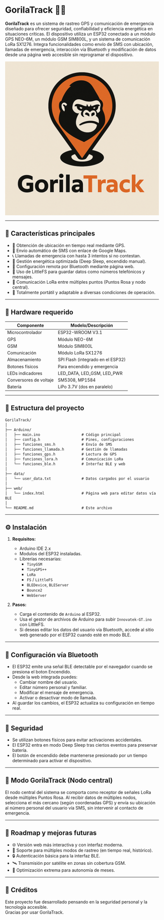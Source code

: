 # GorilaTrack 🦍📡

**GorilaTrack** es un sistema de rastreo GPS y comunicación de emergencia diseñado para ofrecer seguridad, confiabilidad y eficiencia energética en situaciones críticas. El dispositivo utiliza un ESP32 conectado a un módulo GPS NEO-6M, un módulo GSM SIM800L, y un sistema de comunicación LoRa SX1276. Integra funcionalidades como envío de SMS con ubicación, llamadas de emergencia, interacción vía Bluetooth y modificación de datos desde una página web accesible sin reprogramar el dispositivo.

![examples](/extras/img.png)


---

## 🧠 Características principales

- 📍 Obtención de ubicación en tiempo real mediante GPS.
- 📲 Envío automático de SMS con enlace de Google Maps.
- 📞 Llamadas de emergencia con hasta 3 intentos si no contestan.
- 🔋 Gestión energética optimizada (Deep Sleep, encendido manual).
- 🧠 Configuración remota por Bluetooth mediante página web.
- 💾 Uso de LittleFS para guardar datos como números telefónicos y mensajes.
- 📡 Comunicación LoRa entre múltiples puntos (Puntos Rosa y nodo central).
- 🔧 Totalmente portátil y adaptable a diversas condiciones de operación.

---

## 🔧 Hardware requerido

| Componente            | Modelo/Descripción                       |
|----------------------|-------------------------------------------|
| Microcontrolador     | ESP32-WROOM V3.1 |
| GPS                  | Módulo NEO-6M                            |
| GSM                  | Módulo SIM800L                           |
| Comunicación         | Módulo LoRa SX1276                       |
| Almacenamiento       | SPI Flash (integrado en el ESP32)        |
| Botones físicos      | Para encendido y emergencia              |
| LEDs indicadores     | LED_DATA, LED_GSM, LED_PWR                       |
| Conversores de voltaje | SM5308, MP1584 |
| Batería              | LiPo 3.7V (dos en paralelo)        |

---

## 📁 Estructura del proyecto

```
GorilaTrack/
│
├── Arduino/
│   ├── main.ino                   # Código principal
│   ├── config.h                   # Pines, configuraciones
│   ├── funciones_sms.h            # Envío de SMS
│   ├── funciones_llamada.h        # Gestión de llamadas
│   ├── funciones_gps.h            # Lectura de GPS
│   ├── funciones_lora.h           # Comunicación LoRa
│   └── funciones_ble.h            # Interfaz BLE y web
│
├── data/
│   └── user_data.txt              # Datos cargados por el usuario
│
├── web/
│   └── index.html                 # Página web para editar datos vía BLE
│
└── README.md                      # Este archivo
```

---

## ⚙️ Instalación

1. **Requisitos:**
   - Arduino IDE 2.x
   - Modulos del ESP32 instaladas.
   - Librerías necesarias:
     - `TinyGSM`
     - `TinyGPS++`
     - `LoRa`
     - `FS` / `LittleFS`
     - `BLEDevice`, `BLEServer`
     - `Bounce2`
     - `WebServer`

2. **Pasos:**
   - Carga el contenido de `Arduino` al ESP32.
   - Usa el gestor de archivos de Arduino para subir `Innovatek-GT.ino` con LittleFS.
   - Si deseas editar los datos del usuario vía Bluetooth, accede al sitio web generado por el ESP32 cuando esté en modo BLE.

---

## 📱 Configuración vía Bluetooth

- El ESP32 emite una señal BLE detectable por el navegador cuando se presiona el boton Encendido.
- Desde la web integrada puedes:
  - Cambiar nombre del usuario.
  - Editar número personal y familiar.
  - Modificar el mensaje de emergencia.
  - Activar o desactivar modo de llamada.
- Al guardar los cambios, el ESP32 actualiza su configuración en tiempo real.

---

## 🔐 Seguridad

- Se utilizan botones físicos para evitar activaciones accidentales.
- El ESP32 entra en modo Deep Sleep tras ciertos eventos para preservar batería.
- El botón de encendido debe mantenerse presionado por un tiempo determinado para activar el dispositivo.

---

## 🧭 Modo GorilaTrack (Nodo central)

El nodo central del sistema se comporta como receptor de señales LoRa desde múltiples Puntos Rosa. Al recibir datos de múltiples nodos, selecciona el más cercano (según coordenadas GPS) y envía su ubicación al número personal del usuario vía SMS, sin intervenir al contacto de emergencia.

---

## 🚧 Roadmap y mejoras futuras

- 🌐 Versión web más interactiva y con interfaz moderna.
- 📡 Soporte para múltiples modos de rastreo (en tiempo real, histórico).
- 🔒 Autenticación básica para la interfaz BLE.
- 🛰️ Transmisión por satélite en zonas sin cobertura GSM.
- 🔋 Optimización extrema para autonomía de meses.

---

## 🧪 Créditos

Este proyecto fue desarrollado pensando en la seguridad personal y la tecnología accesible.  
Gracias por usar GorilaTrack.
